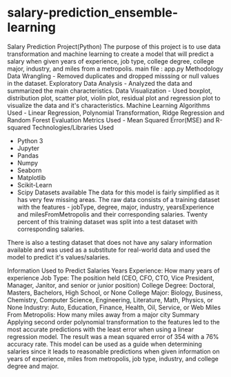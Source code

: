 # salary-prediction_ensemble-learning
Salary Prediction Project(Python)
The purpose of this project is to use data transformation and machine learning to create a model that will predict a salary when given years of experience, job type, college degree, college major, industry, and miles from a metropolis.
main file : app.py
Methodology
Data Wrangling - Removed duplicates and dropped misssing or null values in the dataset.
Exploratory Data Analysis - Analyzed the data and summarized the main characteristics.
Data Visualization - Used boxplot, distribution plot, scatter plot, violin plot, residual plot and regression plot to visualize the data and it's characteristics.
Machine Learning Algorithms Used - Linear Regression, Polynomial Transformation, Ridge Regression and Random Forest
Evaluation Metrics Used - Mean Squared Error(MSE) and R-squared
Technologies/Libraries Used
 - Python 3
 - Jupyter
 - Pandas
 - Numpy
 - Seaborn
 - Matplotlib
 - Scikit-Learn
 - Scipy
Datasets available
The data for this model is fairly simplified as it has very few missing areas. The raw data consists of a training dataset with the features - jobType, degree, major, industry, yearsExperience and milesFromMetropolis and their corresponding salaries. Twenty percent of this training dataset was split into a test dataset with corresponding salaries.

There is also a testing dataset that does not have any salary information available and was used as a substitute for real-world data and used the model to predict it's values/salaries.

Information Used to Predict Salaries
Years Experience: How many years of experience
Job Type: The position held (CEO, CFO, CTO, Vice President, Manager, Janitor, and senior or junior position)
College Degree: Doctoral, Masters, Bachelors, High School, or None
College Major: Biology, Business, Chemistry, Computer Science, Engineering, Literature, Math, Physics, or None
Industry: Auto, Education, Finance, Health, Oil, Service, or Web
Miles From Metropolis: How many miles away from a major city
Summary
Applying second order polynomial transformation to the features led to the most accurate predictions with the least error when using a linear regression model. The result was a mean squared error of 354 with a 76% accuracy rate.
This model can be used as a guide when determining salaries since it leads to reasonable predictions when given information on years of experience, miles from metropolis, job type, industry, and college degree and major.
